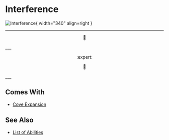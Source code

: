 # Interference

![Interference](../assets/abilities-interference.webp){ width="340" align=right }

___
<p style="text-align: center;" markdown>🚧</p>
___
<p style="text-align: center;" markdown> :expert: </p>

<p style="text-align: center;" markdown>🚧</p>
___


## Comes With

- [Cove Expansion](../content.md)


## See Also

- [List of Abilities](../abilities.md)

